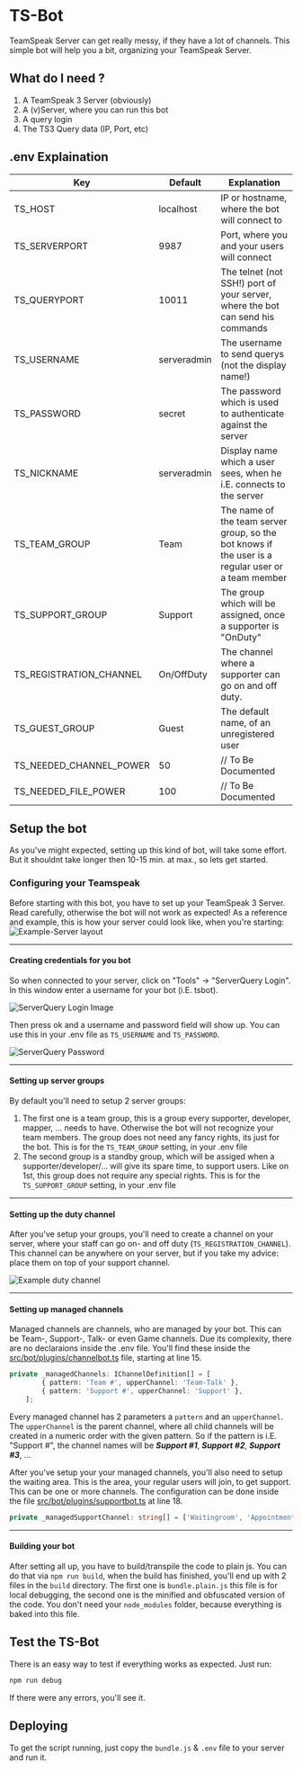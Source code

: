 # TS-Bot
TeamSpeak Server can get really messy, if they have a lot of channels. This simple bot will help you a bit, organizing your TeamSpeak Server.

## What do I need ?
1. A TeamSpeak 3 Server (obviously)
1. A (v)Server, where you can run this bot
1. A query login
1. The TS3 Query data (IP, Port, etc)

## .env Explaination
|Key|Default|Explanation|
|---|---|---|
|TS_HOST|localhost|IP or hostname, where the bot will connect to|
|TS_SERVERPORT|9987|Port, where you and your users will connect|
|TS_QUERYPORT|10011|The telnet (not SSH!) port of your server, where the bot can send his commands|
|TS_USERNAME|serveradmin|The username to send querys (not the display name!)|
|TS_PASSWORD|secret|The password which is used to authenticate against the server|
|TS_NICKNAME|serveradmin|Display name which a user sees, when he i.E. connects to the server|
|TS_TEAM_GROUP|Team|The name of the team server group, so the bot knows if the user is a regular user or a team member|
|TS_SUPPORT_GROUP|Support|The group which will be assigned, once a supporter is "OnDuty"|
|TS_REGISTRATION_CHANNEL|On/OffDuty|The channel where a supporter can go on and off duty.|
|TS_GUEST_GROUP|Guest|The default name, of an unregistered user|
|TS_NEEDED_CHANNEL_POWER|50| // To Be Documented|
|TS_NEEDED_FILE_POWER|100| // To Be Documented|
## Setup the bot
As you've might expected, setting up this kind of bot, will take some effort. But it shouldnt take longer then 10-15 
min. at max., so lets get started.

### Configuring your Teamspeak
Before starting with this bot, you have to set up your TeamSpeak 3 Server. Read carefully, otherwise the bot will not 
work as expected! As a reference and example, this is how your server could look like, when you're starting:
![Example-Server layout](https://i.imgur.com/IedWMvX.png)
___
#### Creating credentials for you bot
So when connected to your server, click on "Tools" -> "ServerQuery Login". In this window enter a username for your bot 
(i.E. tsbot).

![ServerQuery Login Image](https://i.imgur.com/KNqhzWQ.png)

Then press ok and a username and password field will show up. You can use this in your .env file as `TS_USERNAME` and `TS_PASSWORD`.

![ServerQuery Password](https://i.imgur.com/ePd6cC8.png)
___
#### Setting up server groups
By default you'll need to setup 2 server groups:
1. The first one is a team group, this is a group every supporter, developer, mapper, ... needs to have. Otherwise the 
   bot will not recognize your team members. The group does not need any fancy rights, its just for the bot. This is 
   for the `TS_TEAM_GROUP` setting, in your .env file
1. The second group is a standby group, which will be assiged when a supporter/developer/... will give its spare time, 
   to support users. Like on 1st, this group does not require any special rights. This is for the `TS_SUPPORT_GROUP` 
   setting, in your .env file
___
#### Setting up the duty channel
After you've setup your groups, you'll need to create a channel on your server, where your staff can go on- and off 
duty (`TS_REGISTRATION_CHANNEL`). This channel can be anywhere on your server, but if you take my advice: place them on 
top of your support channel.

![Example duty channel](https://i.imgur.com/qEiqQmr.png)
___
#### Setting up managed channels
Managed channels are channels, who are managed by your bot. This can be Team-, Support-, Talk- or even Game channels. 
Due its complexity, there are no declaraions inside the .env file. You'll find these inside the 
[src/bot/plugins/channelbot.ts](./src/bot/plugins/channelbot.ts) file, starting at line 15.
```ts
private _managedChannels: IChannelDefinition[] = [
        { pattern: 'Team #', upperChannel: 'Team-Talk' },
        { pattern: 'Support #', upperChannel: 'Support' },
    ];
```
Every managed channel has 
2 parameters a `pattern` and an `upperChannel`. The `upperChannel` is the parent channel, where all child channels will 
be created in a numeric order with the given pattern. So if the pattern is i.E. "Support #", the channel names will be 
___Support #1___, ___Support #2___, ___Support #3___, ... 

After you've setup your your managed channels, you'll also need to setup the waiting area. This is the area, your
regular users will join, to get support. This can be one or more channels. The configuration can be done inside the
file [src/bot/plugins/supportbot.ts](./src/bot/plugins/supportbot.ts) at line 18.
```ts
private _managedSupportChannel: string[] = ['Waitingroom', 'Appointment'];
```
___
#### Building your bot
After setting all up, you have to build/transpile the code to plain js. You can do that via `npm run build`, when the 
build has finished, you'll end up with 2 files in the `build` directory. The first one is `bundle.plain.js` this file
is for local debugging, the second one is the minified and obfuscated version of the code. You don't need your 
`node_modules` folder, because everything is baked into this file.

## Test the TS-Bot
There is an easy way to test if everything works as expected. Just run:
```bash
npm run debug
```
If there were any errors, you'll see it.

## Deploying
To get the script running, just copy the `bundle.js` & `.env` file to your server and run it.
